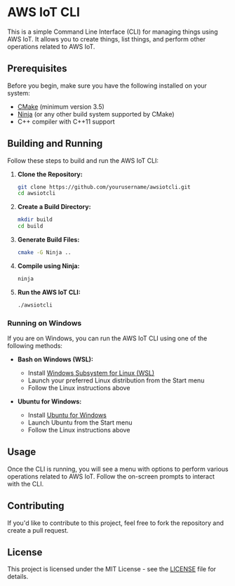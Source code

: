 # AWS IoT CLI

This is a simple Command Line Interface (CLI) for managing things using AWS IoT. It allows you to create things, list things, and perform other operations related to AWS IoT.

## Prerequisites

Before you begin, make sure you have the following installed on your system:

- [CMake](https://cmake.org/download/) (minimum version 3.5)
- [Ninja](https://ninja-build.org/) (or any other build system supported by CMake)
- C++ compiler with C++11 support

## Building and Running

Follow these steps to build and run the AWS IoT CLI:

1. **Clone the Repository:**

    ```bash
    git clone https://github.com/yourusername/awsiotcli.git
    cd awsiotcli
    ```

2. **Create a Build Directory:**

    ```bash
    mkdir build
    cd build
    ```

3. **Generate Build Files:**

    ```bash
    cmake -G Ninja ..
    ```

4. **Compile using Ninja:**

    ```bash
    ninja
    ```

5. **Run the AWS IoT CLI:**

    ```bash
    ./awsiotcli
    ```

### Running on Windows

If you are on Windows, you can run the AWS IoT CLI using one of the following methods:

- **Bash on Windows (WSL):**
    - Install [Windows Subsystem for Linux (WSL)](https://docs.microsoft.com/en-us/windows/wsl/install)
    - Launch your preferred Linux distribution from the Start menu
    - Follow the Linux instructions above

- **Ubuntu for Windows:**
    - Install [Ubuntu for Windows](https://ubuntu.com/tutorials/ubuntu-on-windows#1-overview)
    - Launch Ubuntu from the Start menu
    - Follow the Linux instructions above

## Usage

Once the CLI is running, you will see a menu with options to perform various operations related to AWS IoT. Follow the on-screen prompts to interact with the CLI.

## Contributing

If you'd like to contribute to this project, feel free to fork the repository and create a pull request.

## License

This project is licensed under the MIT License - see the [LICENSE](LICENSE) file for details.
